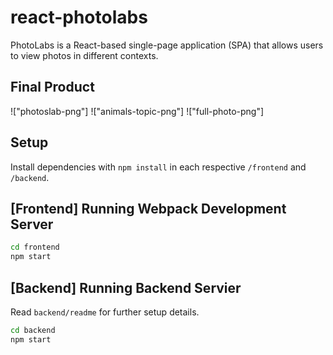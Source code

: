 # react-photolabs
PhotoLabs is a React-based single-page application (SPA) that allows users to view photos in different contexts.

## Final Product
!["photoslab-png"]
!["animals-topic-png"]
!["full-photo-png"]


## Setup

Install dependencies with `npm install` in each respective `/frontend` and `/backend`.

## [Frontend] Running Webpack Development Server

```sh
cd frontend
npm start
```

## [Backend] Running Backend Servier

Read `backend/readme` for further setup details.

```sh
cd backend
npm start
```
